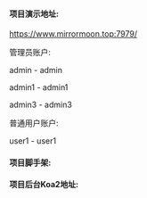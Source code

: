 #### 项目演示地址:

https://www.mirrormoon.top:7979/

管理员账户:

admin - admin

admin1 - admin1

admin3 - admin3

普通用户账户:

user1 - user1

#### 项目脚手架:

#### 项目后台Koa2地址:
